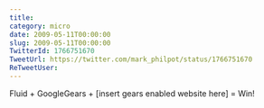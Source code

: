 ```yaml
---
title: 
category: micro
date: 2009-05-11T00:00:00
slug: 2009-05-11T00:00:00
TwitterId: 1766751670
TweetUrl: https://twitter.com/mark_philpot/status/1766751670
ReTweetUser: 
---
```


Fluid + GoogleGears + [insert gears enabled website here] = Win!